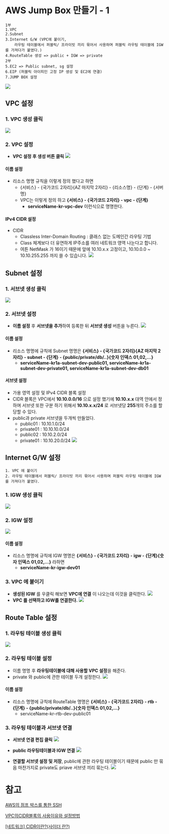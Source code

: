 # AWS Jump Box 만들기 - 1
	1부
    1.VPC
	2.Subnet
	3.Internet G/W (VPC에 붙이기,
		라우팅 테이블에서 퍼블릭/ 프라이빗 끼리 묶어서 사용하며 퍼블릭 라우팅 테이블에 IGW를 가져다가 붙였다.)
	4.RouteTable 생성 => public + IGW => private
	2부
    5.EC2 => Public subnet, sg 설정
	6.EIP (퍼블릭 아이피인 고정 IP 생성 및 EC2에 연결)
    7.JUMP BOX 설정
    
![](https://images.velog.io/images/hkjs96/post/e07ecd26-0948-4db7-baf9-187e8482798a/image.png)
## VPC 설정
### 1. VPC 생성 클릭
![](https://images.velog.io/images/hkjs96/post/cc0a0f14-81b9-433d-a06f-1951e17e89a3/image.png)
### 2. VPC 설정
- **VPC 설정 후 생성 버튼 클릭**
![](https://images.velog.io/images/hkjs96/post/5d30a87f-2a6d-4674-a93d-657d5e0598b6/image.png)
#### 이름 설정
- 리소스 명명 규칙을 이렇게 정의 했다고 하면 
  - {서비스} - {국가코드 2자리}{AZ 마지막 2자리} - {리소스명} - {단계} - {서버명}
  - VPC는 이렇게 정의 하고 **{서비스} - {국가코드 2자리} - vpc - {단계}**
    - **serviceName-kr-vpc-dev** 이런식으로 명명한다.

#### IPv4 CIDR 설정
- CIDR
  - Classless Inter-Domain Routing : 클래스 없는 도메인간 라우팅 기법
  - Class 체계보다 더 유연하게 IP주소를 여러 네트워크 영역 나눈다고 합니다.
  - 여튼 NetMask 가 16이기 때문에 앞에 10.10.x.x 고정이고, 10.10.0.0 ~ 10.10.255.255 까지 쓸 수 있습니다.
  ![](https://images.velog.io/images/hkjs96/post/3a006610-99c0-4b7b-851b-cae211784b9f/image.png)
  
## Subnet 설정
### 1. 서브넷 생성 클릭 
![](https://images.velog.io/images/hkjs96/post/a31db17a-5e81-45db-84fd-184792f24886/image.png)
### 2. 서브넷 설정
- **이름 설정** 후 **서브넷을 추가**하여 등록한 뒤 **서브넷 생성** 버튼을 누른다.
![](https://images.velog.io/images/hkjs96/post/0503182b-fda8-42cd-9f60-42d313cd5d83/image.png)
#### 이름 설정
- 리소스 명명에 규칙에 Subnet 명명은 **{서비스} - {국가코드 2자리}{AZ 마지막 2자리} - subnet - {단계} - {public/private/db/..}{숫자 인덱스 01,02,…}**
  - **serviceName-kr1a-subnet-dev-public01, serviceName-kr1a-subnet-dev-private01, serviceName-kr1a-subnet-dev-db01**
  
#### 서브넷 설정
- 가용 영역 설정 및 IPv4 CIDR 블록 설정
- CIDR 블록은 VPC에서 **10.10.0.0/16** 으로 설정 했기에 **10.10.x.x** 대역 안에서 정하며 서브넷 또한 구분 하기 위해서 **10.10.x.x/24** 로 서브넷당 **255**개의 주소를 할당할 수 있다.
- public과 private 서브넷을 두개씩 만들었다.
  - public01 : 10.10.1.0/24
  - private01 : 10.10.10.0/24
  - public02 : 10.10.2.0/24
  - private01 : 10.10.20.0/24
![](https://images.velog.io/images/hkjs96/post/d7e4f272-5d91-40fa-853a-0e5af7897a05/image.png)

  
## Internet G/W 설정
	1. VPC 에 붙이기
	2. 라우팅 테이블에서 퍼블릭/ 프라이빗 끼리 묶어서 사용하며 퍼블릭 라우팅 테이블에 IGW를 가져다가 붙였다.
### 1. IGW 생성 클릭
![](https://images.velog.io/images/hkjs96/post/6ba40975-f2e0-4594-ac53-200d860540e7/image.png)
### 2. IGW 설정
![](https://images.velog.io/images/hkjs96/post/9503766a-4fd1-4d5a-bf2a-8bfeeeafabfa/image.png)
#### 이름 설정
- 리소스 명명에 규칙에 IGW 명명은 **{서비스} - {국가코드 2자리} - igw - {단계}{숫자 인덱스 01,02,…}** 라하면
  - **serviceName-kr-igw-dev01**

### 3. VPC 에 붙이기
- **생성된 IGW** 를 우클릭 해보면 **VPC에 연결** 이 나오는데 이것을 클릭한다.
![](https://images.velog.io/images/hkjs96/post/30d94358-40c4-495f-8109-c44eb8335686/image.png)
- **VPC 를 선택하고 IGW를 연결한다.**
![](https://images.velog.io/images/hkjs96/post/7d6fa664-73b5-4979-9da9-a9a38615d432/image.png)

## Route Table 설정
### 1. 라우팅 테이블 생성 클릭
![](https://images.velog.io/images/hkjs96/post/8ac36315-5737-4f78-bb68-faaf306370d2/image.png)
### 2. 라우팅 테이블 설정
- 이름 명명 후 **라우팅테이블에 대해 사용할 VPC 설정**을 해준다.
- private 와 public에 관한 테이블 두개 설정한다.
![](https://images.velog.io/images/hkjs96/post/86335683-0854-4cf0-bc63-ce78d676d6f9/image.png)
#### 이름 설정
- 리소스 명명에 규칙에 RouteTable 명명은 **{서비스} - {국가코드 2자리} - rtb - {단계} - {public/private/db/..}{숫자 인덱스 01,02,…}**
  - serviceName-kr-rtb-dev-public01
### 3. 라우팅 테이블과 서브넷 연결
- **서브넷 연결 편집 클릭**
![](https://images.velog.io/images/hkjs96/post/8cbdf4a7-c3a4-49fa-b57c-f50c32938fc6/image.png)

- **public 라우팅테이블과 IGW 연결**
![](https://images.velog.io/images/hkjs96/post/446f9a64-c8ee-47f3-9b03-d021b3c56e4d/image.png)

- **연결할 서브넷 설정 및 저장**, public에 관한 라우팅 테이블이기 때문에 public 만 묶음 마찬가지로 private도 priave 서브넷 끼리 묶는다.
![](https://images.velog.io/images/hkjs96/post/6fa4e4f5-5c0a-48e4-be83-1b3ecd65214b/image.png)




# 참고 
[AWS의 점프 박스를 통한 SSH](https://medium.com/@yagizcemberci/ssh-through-jump-box-on-aws-7839c28fb8c6)

[VPC의CIDR블록의 사용이유와 설정방법](https://dev.classmethod.jp/articles/vpc-3/)

[\[네트워크\] CIDR이란?(사이더 란?)](https://kim-dragon.tistory.com/9)

